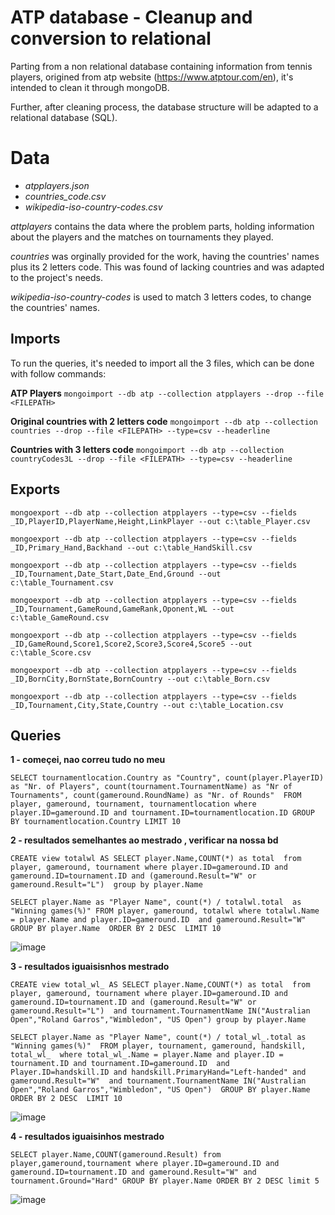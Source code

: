 # ATP database - Cleanup and conversion to relational

Parting from a non relational database containing information from tennis players, origined from atp website (https://www.atptour.com/en), it's intended to clean it through mongoDB.

Further, after cleaning process, the database structure will be adapted to a relational database (SQL). 


# Data

- _atpplayers.json_
- _countries_code.csv_
- _wikipedia-iso-country-codes.csv_


_attplayers_ contains the data where the problem parts, holding information about the players and the matches on tournaments they played.

_countries_ was orginally provided for the work, having the countries' names plus its 2 letters code. This was found of lacking countries and was adapted to the project's needs.

_wikipedia-iso-country-codes_ is used to match 3 letters codes, to change the countries' names.


## Imports

To run the queries, it's needed to import all the 3 files, which can be done with follow commands:

**ATP Players**
`mongoimport --db atp --collection atpplayers --drop --file <FILEPATH>`

**Original countries with 2 letters code**
`mongoimport --db atp --collection countries --drop --file <FILEPATH> --type=csv --headerline`

**Countries with 3 letters code**
`mongoimport --db atp --collection countryCodes3L --drop --file <FILEPATH> --type=csv --headerline`


## Exports

`mongoexport --db atp --collection atpplayers --type=csv --fields _ID,PlayerID,PlayerName,Height,LinkPlayer --out c:\table_Player.csv`

`mongoexport --db atp --collection atpplayers --type=csv --fields _ID,Primary_Hand,Backhand --out c:\table_HandSkill.csv`

`mongoexport --db atp --collection atpplayers --type=csv --fields _ID,Tournament,Date_Start,Date_End,Ground --out c:\table_Tournament.csv`

`mongoexport --db atp --collection atpplayers --type=csv --fields _ID,Tournament,GameRound,GameRank,Oponent,WL --out c:\table_GameRound.csv`

`mongoexport --db atp --collection atpplayers --type=csv --fields _ID,GameRound,Score1,Score2,Score3,Score4,Score5 --out c:\table_Score.csv`

`mongoexport --db atp --collection atpplayers --type=csv --fields _ID,BornCity,BornState,BornCountry --out c:\table_Born.csv`

`mongoexport --db atp --collection atpplayers --type=csv --fields _ID,Tournament,City,State,Country --out c:\table_Location.csv`



## Queries
**1 - começei, nao correu tudo no meu** 



`SELECT tournamentlocation.Country as "Country", count(player.PlayerID) as "Nr. of Players", count(tournament.TournamentName) as "Nr of Tournaments", count(gameround.RoundName) as "Nr. of Rounds" 
FROM player, gameround, tournament, tournamentlocation
where player.ID=gameround.ID and tournament.ID=tournamentlocation.ID
GROUP BY tournamentlocation.Country
LIMIT 10`






**2 - resultados semelhantes ao mestrado , verificar na nossa bd**

`CREATE view totalwl AS
SELECT player.Name,COUNT(*) as total 
from player, gameround, tournament
where player.ID=gameround.ID and gameround.ID=tournament.ID and (gameround.Result="W" or gameround.Result="L") 
group by player.Name`


`SELECT player.Name as "Player Name", count(*) / totalwl.total  as "Winning games(%)"
FROM player, gameround, totalwl
where totalwl.Name = player.Name and player.ID=gameround.ID 
and gameround.Result="W" 
GROUP BY player.Name 
ORDER BY 2 DESC 
LIMIT 10`

![image](https://user-images.githubusercontent.com/119869654/207866098-8420ffb7-e3cc-485c-8db2-172b8f260cf6.png)

**3 - resultados iguaisisnhos mestrado**

`CREATE view total_wl_ AS
SELECT player.Name,COUNT(*) as total 
from player, gameround, tournament
where player.ID=gameround.ID and gameround.ID=tournament.ID and (gameround.Result="W" or gameround.Result="L") 
and tournament.TournamentName IN("Australian Open","Roland Garros","Wimbledon", "US Open")
group by player.Name`

`SELECT player.Name as "Player Name", count(*) / total_wl_.total as "Winning games(%)" 
FROM player, tournament, gameround, handskill, total_wl_ 
where total_wl_.Name = player.Name and player.ID = tournament.ID and tournament.ID=gameround.ID 
and Player.ID=handskill.ID and handskill.PrimaryHand="Left-handed" and gameround.Result="W" 
and tournament.TournamentName IN("Australian Open","Roland Garros","Wimbledon", "US Open") 
GROUP BY player.Name 
ORDER BY 2 DESC 
LIMIT 10`

![image](https://user-images.githubusercontent.com/119869654/207865376-ca6706bb-ba47-4a09-80b0-08aed10643cb.png)


**4 - resultados iguaisinhos mestrado**

`SELECT player.Name,COUNT(gameround.Result) from player,gameround,tournament where player.ID=gameround.ID and gameround.ID=tournament.ID and gameround.Result="W" and tournament.Ground="Hard" GROUP BY player.Name ORDER BY 2 DESC limit 5`

![image](https://user-images.githubusercontent.com/119869654/207866412-3e7ea870-7050-4674-afb4-68a18923dddc.png)



